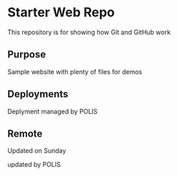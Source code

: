 # Starter Web Repo

This repository is for showing how Git and GitHub work

## Purpose

Sample website with plenty of files for demos

## Deployments

Deplyment managed by POLIS

## Remote

Updated on Sunday

updated by POLIS